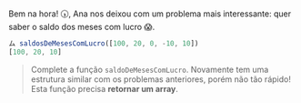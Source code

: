 Bem na hora! :clock530:, Ana nos deixou com um problema mais interessante: quer saber o saldo dos meses com lucro :scream:.

```javascript
ム saldosDeMesesComLucro([100, 20, 0, -10, 10])
[100, 20, 10]
```
> Complete a função `saldoDeMesesComLucro`. Novamente tem uma estrutura similar com os problemas anteriores, porém não tão rápido! Esta função precisa **retornar um array**.
